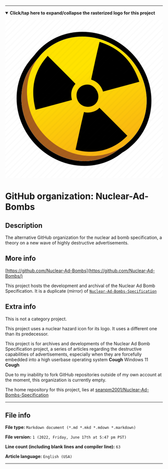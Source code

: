 
***

<!--
<details><summary><b lang="en">Click/tap here to expand/collapse the vectorized logo for this project</b></summary>

![MediaWiki_2003.svg failed to load. The file may be missing or corrupt. Check the file path for errors first.](/AdditionalInfo/2/Nuclear-Ad-Bombs/MediaWiki_2003.svg)

</details>
!-->

<details open><summary><b lang="en">Click/tap here to expand/collapse the rasterized logo for this project</b></summary>

![Nuclear1.png failed to load. The file may be missing or corrupt. Check the file path for errors first.](/AdditionalInfo/2/Nuclear-Ad-Bombs/Nuclear1.png)

</details>

# GitHub organization: Nuclear-Ad-Bombs

## Description

The alternative GitHub organization for the nuclear ad bomb specification, a theory on a new wave of highly destructive advertisements.

## More info

[https://github.com/Nuclear-Ad-Bombs](https://github.com/Nuclear-Ad-Bombs/)

This project hosts the development and archival of the Nuclear Ad Bomb Specification. It is a duplicate (mirror) of [`Nuclear-Ad-Bombs-Specification`](/AdditionalInfo/2/Nuclear-Ad-Bombs-Specification/)

## Extra info

This is not a category project.

This project uses a nuclear hazard icon for its logo. It uses a different one than its predecessor.

This project is for archives and developments of the Nuclear Ad Bomb Specification project, a series of articles regarding the destructive capabilities of advertisements, especially when they are forcefully embedded into a high userbase operating system **Cough** Windows 11 **Cough**

<!--
As of 2022, May 27th, I don't have any projects that use for this organization yet.
!-->

Due to my inability to fork GitHub repositories outside of my own account at the moment, this organization is currently empty.

The home repository for this project, lies at [seanpm2001/Nuclear-Ad-Bombs-Specification](https://github.com/seanpm2001/Nuclear-Ad-Bombs-Specification/)

<!--
There is no current home repository for this project.
!-->

***

## File info

**File type:** `Markdown document (*.md *.mkd *.mdown *.markdown)`

**File version:** `1 (2022, Friday, June 17th at 5:47 pm PST)`

**Line count (including blank lines and compiler line):** `63`

**Article language:** `English (USA)`

***

